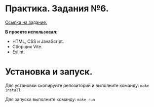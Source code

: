 # Практика. Задания №6.

[Ссылка на задание.](https://github.com/fugr-ru/frontend-html/tree/master)

**В проекте использовал:**

- HTML, CSS и JavaScript.
- Сборщик Vite.
- Eslint.

# Установка и запуск.

Для установки скопируйте репозиторий и выполните команду: `make install`

Для запуска выполните команду: `make run`